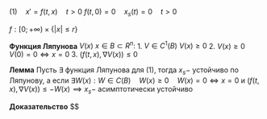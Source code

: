 $(1)\quad x'=f(t, x)\quad t>0$
$f(t,0)=0\quad x_s(t)=0\quad t>0$

$f:[0;+\infty)\times \{ |x|\le r \}$

**Функция Ляпунова**
	$V(x)~x\in B\subset R^n:$
	1. $V\in C^1(B)~V(x)\ge 0$
	2. $V(x)\ge0\quad V(0)=0\iff x=0$
	3. $(f(t, x), \nabla V(x))\le 0$

**Лемма**
	Пусть $\exists$ функция Ляпунова для $(1)$, тогда
	$x_s-$ устойчиво по Ляпунову, а если $\exists W(x):W\in C(B)\quad W(x)\ge 0\quad W(x)=0\iff x=0$ 
	и $(f(t, x), \nabla V(x))\le -W(x)\implies x_s-$ асимптотически устойчиво

**Доказательство**
	$$






